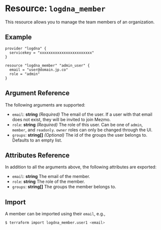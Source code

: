 # Resource: `logdna_member`

This resource allows you to manage the team members of an organization.

## Example

```hcl
provider "logdna" {
  servicekey = "xxxxxxxxxxxxxxxxxxxxxxxx"
}

resource "logdna_member" "admin_user" {
  email = "user@domain.jp.co"
  role = "admin"
}
```

## Argument Reference

The following arguments are supported:

- `email`: **string** _(Required)_ The email of the user. If a user with that email does not exist, they will be invited to join Mezmo.
- `role`: **string** _(Required)_ The role of this user. Can be one of `admin`, `member`, and `readonly`. `owner` roles can only be changed through the UI.
- `groups`: **string[]** _(Optional)_ The id of the groups the user belongs to. Defaults to an empty list.

## Attributes Reference

In addition to all the arguments above, the following attributes are exported:

- `email`: **string** The email of the member.
- `role`: **string** The role of the member.
- `groups`: **string[]** The groups the member belongs to.

## Import

A member can be imported using their `email`, e.g.,

```sh
$ terraform import logdna_member.user1 <email>
```
